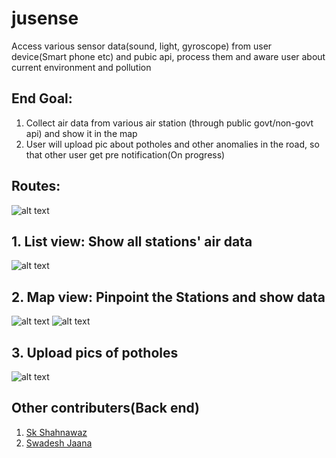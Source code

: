 # jusense

Access various sensor data(sound, light, gyroscope) from user device(Smart phone etc) and pubic api, process them and aware user about current environment and pollution

## End Goal:
1. Collect air data from various air station (through public govt/non-govt api) and show it in the map
2. User will upload pic about potholes and other anomalies in the road, so that other user get pre notification(On progress)

## Routes:

![alt text](https://github.com/zulkernine/randomProjects/blob/master/jusense/assets/WhatsApp%20Image%202021-04-01%20at%201.38.26%20PM%20(4).jpeg?raw=true)

## 1. List view: Show all stations' air data

![alt text](https://github.com/zulkernine/randomProjects/blob/master/jusense/assets/WhatsApp%20Image%202021-04-01%20at%201.38.26%20PM%20(3).jpeg?raw=true)


## 2. Map view: Pinpoint the Stations and show data


![alt text](https://github.com/zulkernine/randomProjects/blob/master/jusense/assets/WhatsApp%20Image%202021-04-01%20at%201.38.26%20PM%20(2).jpeg?raw=true)
![alt text](https://github.com/zulkernine/randomProjects/blob/master/jusense/assets/WhatsApp%20Image%202021-04-01%20at%201.38.26%20PM%20(1).jpeg?raw=true)

## 3. Upload pics of potholes

![alt text](https://github.com/zulkernine/randomProjects/blob/master/jusense/assets/WhatsApp%20Image%202021-04-01%20at%201.38.26%20PM.jpeg?raw=true)


## Other contributers(Back end)

1. [Sk Shahnawaz](https://github.com/skshahnawaz)
2. [Swadesh Jaana](https://github.com/Swadesh13)


